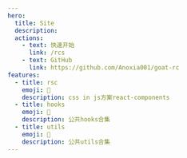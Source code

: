```yaml
---
hero:
  title: Site
  description:
  actions:
    - text: 快速开始
      link: /rcs
    - text: GitHub
      link: https://github.com/Anoxia001/goat-rc
features:
  - title: rsc
    emoji: 💎
    description: css in js方案react-components
  - title: hooks
    emoji: 🌈
    description: 公共hooks合集
  - title: utils
    emoji: 🚀
    description: 公共utils合集
---
```

